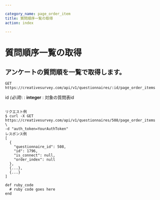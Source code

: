 ```yaml
---

category_name: page_order_item
title: 質問順序一覧の取得
action: index

---
```


# 質問順序一覧の取得

## アンケートの質問順を一覧で取得します。

`GET https://creativesurvey.com/api/v1/questionnaires/:id/page_order_items`

id _(必須)_:
: __integer__
: 対象の質問表id

~~~

リクエスト例
$ curl -X GET https://creativesurvey.com/api/v1/questionnaires/508/page_order_items \
-d "auth_token=YourAuthToken"
レスポンス例
[
  {
    "questionnaire_id": 508,
    "id": 1796,
    "is_connect": null,
    "order_index": null
  },
  {...},
  {...}
]

~~~

~~~
def ruby_code
  # ruby code goes here
end
~~~


